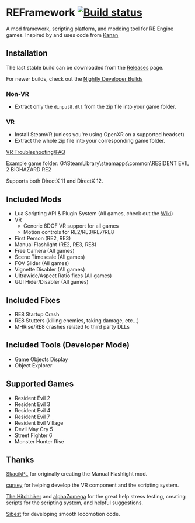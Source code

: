 # REFramework [![Build status](https://github.com/praydog/reframework/actions/workflows/dev-release.yml/badge.svg)](https://github.com/praydog/REFramework-nightly/releases)
A mod framework, scripting platform, and modding tool for RE Engine games. Inspired by and uses code from [Kanan](https://github.com/cursey/kanan-new)

## Installation
The last stable build can be downloaded from the [Releases](https://github.com/praydog/REFramework/releases) page.

For newer builds, check out the [Nightly Developer Builds](https://github.com/praydog/REFramework-nightly/releases)

### Non-VR
* Extract only the `dinput8.dll` from the zip file into your game folder.

### VR
* Install SteamVR (unless you're using OpenXR on a supported headset)
* Extract the whole zip file into your corresponding game folder.

[VR Troubleshooting/FAQ](https://github.com/praydog/REFramework/wiki/VR-Troubleshooting)

Example game folder: G:\SteamLibrary\steamapps\common\RESIDENT EVIL 2 BIOHAZARD RE2

Supports both DirectX 11 and DirectX 12.

## Included Mods
* Lua Scripting API & Plugin System (All games, check out the [Wiki](https://cursey.github.io/reframework-book/))
* VR
  * Generic 6DOF VR support for all games
  * Motion controls for RE2/RE3/RE7/RE8
* First Person (RE2, RE3)
* Manual Flashlight (RE2, RE3, RE8)
* Free Camera (All games)
* Scene Timescale (All games)
* FOV Slider (All games)
* Vignette Disabler (All games)
* Ultrawide/Aspect Ratio fixes (All games)
* GUI Hider/Disabler (All games)

## Included Fixes
* RE8 Startup Crash
* RE8 Stutters (killing enemies, taking damage, etc...)
* MHRise/RE8 crashes related to third party DLLs

## Included Tools (Developer Mode)
* Game Objects Display
* Object Explorer

## Supported Games
* Resident Evil 2
* Resident Evil 3
* Resident Evil 4
* Resident Evil 7
* Resident Evil Village
* Devil May Cry 5
* Street Fighter 6
* Monster Hunter Rise

## Thanks
[SkacikPL](https://github.com/SkacikPL) for originally creating the Manual Flashlight mod.

[cursey](https://github.com/cursey/) for helping develop the VR component and the scripting system.

[The Hitchhiker](https://github.com/youwereeatenbyalid/) and [alphaZomega](https://github.com/alphazolam) for the great help stress testing, creating scripts for the scripting system, and helpful suggestions.

[Sibest](https://github.com/sibest) for developing smooth locomotion code.

